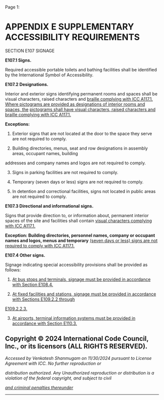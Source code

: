 Page 1:

# APPENDIX E SUPPLEMENTARY ACCESSIBILITY REQUIREMENTS

 SECTION E107
 SIGNAGE


**E107.1 Signs.**

Required accessible portable toilets and bathing facilities shall be identified by the International Symbol of Accessibility.

**E107.2 Designations.**

Interior and exterior signs identifying permanent rooms and spaces shall be visual characters, raised characters and
[braille complying with ICC A117.1. Where pictograms are provided as designations of interior rooms and spaces, the](http://codes.iccsafe.org/#VACC2021P1_Ch35_PromICC_RefStdICC_A117_1_17)
[pictograms shall have visual characters, raised characters and braille complying with ICC A117.1.](http://codes.iccsafe.org/#VACC2021P1_Ch35_PromICC_RefStdICC_A117_1_17)

**Exceptions:**

1. Exterior signs that are not located at the door to the space they serve are not required to comply.

2. Building directories, menus, seat and row designations in assembly areas, occupant names, building

addresses and company names and logos are not required to comply.

3. Signs in parking facilities are not required to comply.

4. Temporary (seven days or less) signs are not required to comply.

5. In detention and correctional facilities, signs not located in public areas are not required to comply.

**E107.3 Directional and informational signs.**

Signs that provide direction to, or information about, permanent interior spaces of the site and facilities shall contain
[visual characters complying with ICC A117.1.](http://codes.iccsafe.org/#VACC2021P1_Ch35_PromICC_RefStdICC_A117_1_17)

**Exception: Building directories, personnel names, company or occupant names and logos, menus and temporary**
[(seven days or less) signs are not required to comply with ICC A117.1.](http://codes.iccsafe.org/#VACC2021P1_Ch35_PromICC_RefStdICC_A117_1_17)

**E107.4 Other signs.**

Signage indicating special accessibility provisions shall be provided as follows:

1. [At bus stops and terminals, signage must be provided in accordance with Section E108.4.](http://codes.iccsafe.org/#VACC2021P1_AppxE_SecE108.4)

2. [At fixed facilities and stations, signage must be provided in accordance with Sections E109.2.2 through](http://codes.iccsafe.org/#VACC2021P1_AppxE_SecE109.2.2)

[E109.2.2.3.](http://codes.iccsafe.org/#VACC2021P1_AppxE_SecE109.2.2.3)

3. [At airports, terminal information systems must be provided in accordance with Section E110.3.](http://codes.iccsafe.org/#VACC2021P1_AppxE_SecE110.3)

## Copyright © 2024 International Code Council, Inc., or its licensors (ALL RIGHTS RESERVED).

_Accessed by Venkatesh Shanmugam on 11/30/2024 pursuant to License Agreement with ICC. No further reproduction or_

_distribution authorized. Any Unauthorized reproduction or distribution is a violation of the federal copyright, and subject to civil_

_[and criminal penalties thereunder](http://codes.iccsafe.org/content/VACC2021P1/appendix-e-supplementary-accessibility-requirements#VACC2021P1_AppxE_SecE107)_


-----



